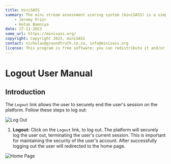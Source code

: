 ```yaml
---
title: miniSASS
summary: The mini stream assessment scoring system (miniSASS) is a simple and accessible citizen science tool for monitoring the water quality and health of stream and river systems. You collect a sample of aquatic macroinvertebrates (small, but large enough to see animals with no internal skeletons) from a site in a stream or river. The community of these aquatic macroinvertebrates present then tells you about the water quality and health of the stream or river based on the concept that different groups of aquatic macroinvertebrates have different tolerances and sensitivities to disturbance and pollution.
    - Jeremy Prior
    - Ketan Bamniya
date: 27-11-2023
some_url: https://minisass.org/
copyright: Copyright 2023, miniSASS
contact: nicholas@groundtruth.co.za, info@minisass.org
license: This program is free software; you can redistribute it and/or modify it under the terms of the GNU Affero General Public License as published by the Free Software Foundation; either version 3 of the License, or (at your option) any later version.
---
```


# Logout User Manual

## Introduction

The `Logout` link allows the user to securely end the user's session on the platform. Follow these steps to log out:

![Log Out](./img/logout-1.png)

1. **Logout:** Click on the `Logout` link, to log out. The platform will securely log the user out, terminating the user's current session. This is important for maintaining the security of the user's account. After successfully logging out the user will redirected to the home page.

![Home Page](./img/logout-2.png)
